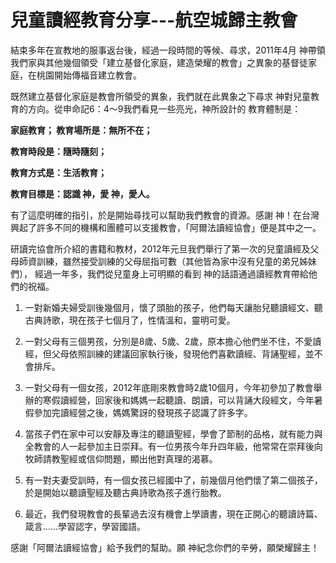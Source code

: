 # 兒童讀經教育分享---航空城歸主教會

 

結束多年在宣教地的服事返台後，經過一段時間的等候、尋求，2011年4月 神帶領我們家與其他幾個領受「建立基督化家庭，建造榮耀的教會」之異象的基督徒家庭，在桃園開始傳福音建立教會。

既然建立基督化家庭是教會所領受的異象，我們就在此異象之下尋求 神對兒童教育的方向。從申命記6：4～9我們看見一些亮光，神所設計的 教育體制是：

**家庭教育； 教育場所是：無所不在；**

**教育時段是：隨時隨刻；**

**教育方式是：生活教育；**

**教育目標是：認識 神，愛 神，愛人。**

有了這麼明確的指引，於是開始尋找可以幫助我們教會的資源。感謝 神！在台灣興起了許多不同的機構和團體可以支援教會，「阿爾法讀經協會」便是其中之一。

研讀完協會所介紹的書籍和教材，2012年元旦我們舉行了第一次的兒童讀經及父母師資訓練，雖然接受訓練的父母屈指可數（其他皆為家中沒有兒童的弟兄姊妹們）， 經過一年多，我們從兒童身上可明顯的看到 神的話語通過讀經教育帶給他們的祝福。

1.  一對新婚夫婦受訓後幾個月，懷了頭胎的孩子，他們每天讓胎兒聽讀經文、聽古典詩歌，現在孩子七個月了，性情溫和，靈明可愛。

2.  一對父母有三個男孩，分別是8歲、5歲、2歲，原本擔心他們坐不住，不愛讀經，但父母依照訓練的建議回家執行後，發現他們喜歡讀經、背誦聖經，並不會排斥。

3.  一對父母有一個女孩，2012年底剛來教會時2歲10個月，今年初參加了教會舉辦的寒假讀經營，回家後和媽媽一起聽讀、朗讀，可以背誦大段經文，今年暑假參加完讀經營之後，媽媽驚訝的發現孩子認識了許多字。

4.  當孩子們在家中可以安靜及專注的聽讀聖經，學會了節制的品格，就有能力與全教會的人一起參加主日崇拜。有一位男孩今年升四年級，他常常在崇拜後向牧師請教聖經或信仰問題，顯出他對真理的渴慕。

5.  有一對夫妻受訓時，有一個女孩已經國中了，前幾個月他們懷了第二個孩子，於是開始以聽讀聖經及聽古典詩歌為孩子進行胎教。 

6.  最近，我們發現教會的長輩過去沒有機會上學讀書，現在正開心的聽讀詩篇、箴言……學習認字，學習國語。 

感謝「阿爾法讀經協會」給予我們的幫助。願 神紀念你們的辛勞，願榮耀歸主！